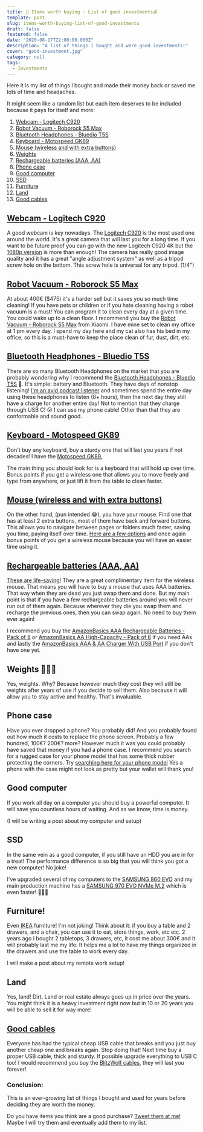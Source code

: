```yaml
---
title: 🤑 Items worth buying - List of good investments💰
template: post
slug: items-worth-buying-list-of-good-investments
draft: false
featured: false
date: "2020-08-17T22:00:00.000Z"
description: "A list of things I bought and were good investments!"
cover: "good-investment.jpg"
category: null
tags:
  - Investments
---
```


Here it is my list of things I bought and made their money back or saved me lots of time and headaches.

It might seem like a random list but each item deserves to be included because it pays for itself and more:

1.  [Webcam - Logitech C920](#webcam---logitech-c920)
1.  [Robot Vacuum - Roborock S5 Max](#robot-vacuum---roborock-s5-max)
1.  [Bluetooth Headphones - Bluedio T5S](#bluetooth-headphones---bluedio-t5s)
1.  [Keyboard - Motospeed GK89](#keyboard---motospeed-gk89)
1.  [Mouse (wireless and with extra buttons)](#mouse-wireless-and-with-extra-buttons)
1.  [Weights](#weights)
1.  [Rechargeable batteries (AAA, AA)](#rechargeable-batteries-aaa-aa)
1.  [Phone case](#phone-case)
1.  [Good computer](#good-computer)
1.  [SSD](#ssd)
1.  [Furniture](#furniture)
1.  [Land](#land)
1.  [Good cables](#good-cables)

## [Webcam - Logitech C920](https://www.gearbest.com/webcams/pp_3003219570150236.html?wid=2000001&lkid=79737884)

A good webcam is key nowadays. The [Logitech C920](https://www.gearbest.com/webcams/pp_3003219570150236.html?wid=2000001&lkid=79737884) is the most used one around the world. It's a great camera that will last you for a long time. If you want to be future proof you can go with the new Logitech C920 4K but the [1080p version](https://www.gearbest.com/webcams/pp_3003219570150236.html?wid=2000001&lkid=79737884) is more than enough! The camera has really good image quality and it has a great "angle adjustment system" as well as a tripod screw hole on the bottom. This screw hole is universal for any tripod. (1/4")

## [Robot Vacuum - Roborock S5 Max](https://www.gearbest.com/vacuum-cleaners/pp_3004808242678763.html?wid=2000001&lkid=79737898)

At about 400€ (\$475) it's a harder sell but it saves you so much time cleaning! If you have pets or children or if you hate cleaning having a robot vacuum is a must! You can program it to clean every day at a given time. You could wake up to a clean floor. I recommend you buy the [Robot Vacuum - Roborock S5 Max](https://www.gearbest.com/vacuum-cleaners/pp_3004808242678763.html?wid=2000001&lkid=79737898) from Xiaomi. I have mine set to clean my office at 1 pm every day. I spend my day here and my cat also has his bed in my office, so this is a must-have to keep the place clean of fur, dust, dirt, etc.

## [Bluetooth Headphones - Bluedio T5S](https://www.gearbest.com/bluetooth-headphones/pp_1826577.html?wid=1527929&lkid=79738082)

There are so many Bluetooth Headphones on the market that you are probably wondering why I recommend the [Bluetooth Headphones - Bluedio T5S](https://www.gearbest.com/bluetooth-headphones/pp_1826577.html?wid=1527929&lkid=79738082) 🤔. It's simple: battery and Bluetooth. They have days of nonstop listening! [I'm an avid podcast listener](https://blog.rodrigograca.com/why-do-i-listen-to-these-podcasts/) and sometimes spend the entire day using these headphones to listen (8+ hours), then the next day they still have a charge for another entire day! Not to mention that they charge through USB C! 😮 I can use my phone cable! Other than that they are conformable and sound good.

## [Keyboard - Motospeed GK89](https://www.gearbest.com/keyboards/pp_009986566823.html?lkid=79738082)

Don't buy any keyboard, buy a sturdy one that will last you years if not decades! I have the [Motospeed GK89.](https://www.gearbest.com/keyboards/pp_009986566823.html?lkid=79738082)

The main thing you should look for is a keyboard that will hold up over time. Bonus points if you get a wireless one that allows you to move freely and type from anywhere, or just lift it from the table to clean faster.

## [Mouse (wireless and with extra buttons)](https://www.gearbest.com/mice-keyboards-c_11261/?lkid=79738082)

On the other hand, (pun intended 😂), you have your mouse. Find one that has at least 2 extra buttons, most of them have back and forward buttons. This allows you to navigate between pages or folders much faster, saving you time, paying itself over time. [Here are a few options](https://www.gearbest.com/mice-keyboards-c_11261/?lkid=79738082) and once again bonus points of you get a wireless mouse because you will have an easier time using it.

## [Rechargeable batteries (AAA, AA)](https://www.amazon.com/AmazonBasics-Rechargeable-Batteries-8-Pack-Pre-charged/dp/B00CWNMXQW/)

[These are life-saving!](https://www.amazon.com/AmazonBasics-Rechargeable-Batteries-8-Pack-Pre-charged/dp/B00CWNMXQW/) They are a great complimentary item for the wireless mouse. That means you will have to buy a mouse that uses AAA batteries. That way when they are dead you just swap them and done.
But my main point is that if you have a few rechargeable batteries around you will never run out of them again. Because wherever they die you swap them and recharge the previous ones, then you can swap again. No need to buy them ever again!

I recommend you buy the [AmazonBasics AAA Rechargeable Batteries - Pack of 8](https://www.amazon.com/AmazonBasics-Rechargeable-Batteries-8-Pack-Pre-charged/dp/B00CWNMXQW/) or [AmazonBasics AA High-Capacity - Pack of 8](amazon.com/AmazonBasics-High-Capacity-Rechargeable-Batteries-Pre-charged/dp/B00HZV9WTM/) if you need AAs and lastly the [AmazonBasics AAA & AA Charger With USB Port](https://www.amazon.com/AmazonBasics-Battery-Charger-Rechargeable-Batteries/dp/B00TOVTZ7K/) if you don't have one yet.

## Weights 🏋🏻‍♂️

Yes, weights. Why? Because however much they cost they will still be weights after years of use if you decide to sell them. Also because it will allow you to stay active and healthy. That's invaluable.

## Phone case

Have you ever dropped a phone? You probably did! And you probably found out how much it costs to replace the phone screen. Probably a few hundred, 100€? 200€? more? However much it was you could probably have saved that money if you had a phone case. I recommend you search for a rugged case for your phone model that has some thick rubber protecting the corners. Try [searching here for your phone model](https://www.gearbest.com/cases-covers-c_12010/?lkid=79739003) Yes a phone with the case might not look as pretty but your wallet will thank you!

## Good computer

If you work all day on a computer you should buy a powerful computer. It will save you countless hours of waiting. And as we know, time is money.

(I will be writing a post about my computer and setup)

<!-- ??? -->

## SSD

In the same vein as a good computer, if you still have an HDD you are in for a treat! The performance difference is so big that you will think you got a new computer! No joke!

I've upgraded several of my computers to the [SAMSUNG 860 EVO](https://www.gearbest.com/other-laptop-accessories/pp_3006000655912927.html?wid=2000001&lkid=79739003) and my main production machine has a [SAMSUNG  970 EVO NVMe M.2](https://www.gearbest.com/other-laptop-accessories/pp_3007453807470740.html?wid=2000001&lkid=79739003) which is even faster! 🏃🏻‍♂️

<!-- ??? -->

## Furniture!

<!-- ??? IKEA affiliate link? -->

Even [IKEA](https://www.ikea.com/) furniture! I'm not joking! Think about it: if you buy a table and 2 drawers, and a chair, you can use it to eat, store things, work, etc etc. 2 years ago I bought 2 tabletops, 3 drawers, etc, it cost me about 300€ and it will probably last me my life. It helps me a lot to have my things organized in the drawers and use the table to work every day.

I will make a post about my remote work setup!

<!-- ??? -->

## Land

Yes, land! Dirt. Land or real estate always goes up in price over the years. You might think it is a heavy investment right now but in 10 or 20 years you will be able to sell it for way more!

## [Good cables](https://www.banggood.com/buy/blitzwolf-cable.html?p=NC24131288230201502F)

Everyone has had the typical cheap USB cable that breaks and you just buy another cheap one and breaks again. Stop doing that! Next time buy a proper USB cable, thick and sturdy. If possible upgrade everything to USB C too! I would recommend you buy the [BlitzWolf cables](https://www.banggood.com/buy/blitzwolf-cable.html?p=NC24131288230201502F), they will last you forever!

### Conclusion:

This is an ever-growing list of things I bought and used for years before deciding they are worth the money.

Do you have items you think are a good purchase? [Tweet them at me!](https://twitter.com/rodrigograca31) Maybe I will try them and eventually add them to my list.
